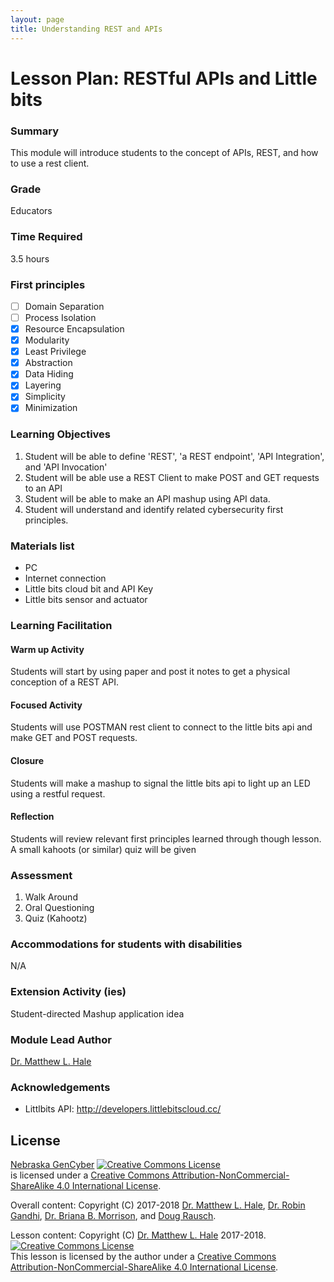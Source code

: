 ```yaml
---
layout: page
title: Understanding REST and APIs
---
```


# Lesson Plan: RESTful APIs and Little bits

### Summary
This module will introduce students to the concept of APIs, REST, and how to use a rest client.

### Grade
Educators

### Time Required
3.5 hours

### First principles
- [ ] Domain Separation
- [ ] Process Isolation
- [x] Resource Encapsulation
- [x] Modularity
- [x] Least Privilege
- [x] Abstraction
- [x] Data Hiding
- [x] Layering
- [x] Simplicity
- [x] Minimization

### Learning Objectives

1. Student will be able to define 'REST', 'a REST endpoint', 'API Integration', and 'API Invocation'
1. Student will be able use a REST Client to make POST and GET requests to an API
1. Student will be able to make an API mashup using API data.
1. Student will understand and identify related cybersecurity first principles.

### Materials list

* PC
* Internet connection
* Little bits cloud bit and API Key
* Little bits sensor and actuator

### Learning Facilitation

#### Warm up Activity
Students will start by using paper and post it notes to get a physical conception of a REST API.

#### Focused Activity
Students will use POSTMAN rest client to connect to the little bits api and make GET and POST requests.

#### Closure
Students will make a mashup to signal the little bits api to light up an LED using a restful request.

#### Reflection
Students will review relevant first principles learned through though lesson. A small kahoots (or similar) quiz will be given

### Assessment

1. Walk Around
1. Oral Questioning
1. Quiz (Kahootz)

### Accommodations for students with disabilities

N/A

### Extension Activity (ies)

Student-directed Mashup application idea

### Module Lead Author

[Dr. Matthew L. Hale](http://faculty.ist.unomaha.edu/mhale/)

### Acknowledgements

* Littlbits API: http://developers.littlebitscloud.cc/

## License
[Nebraska GenCyber](https://github.com/MLHale/nebraska-gencyber) <a rel="license" href="http://creativecommons.org/licenses/by-nc-sa/4.0/"><img alt="Creative Commons License" style="border-width:0" src="https://i.creativecommons.org/l/by-nc-sa/4.0/88x31.png" /></a><br /> is licensed under a <a rel="license" href="http://creativecommons.org/licenses/by-nc-sa/4.0/">Creative Commons Attribution-NonCommercial-ShareAlike 4.0 International License</a>.

Overall content: Copyright (C) 2017-2018  [Dr. Matthew L. Hale](http://faculty.ist.unomaha.edu/mhale/), [Dr. Robin Gandhi](http://faculty.ist.unomaha.edu/rgandhi/), [Dr. Briana B. Morrison](http://www.brianamorrison.net), and [Doug Rausch](http://www.bellevue.edu/about/leadership/faculty/rausch-douglas).

Lesson content: Copyright (C) [Dr. Matthew L. Hale](http://faculty.ist.unomaha.edu/mhale/) 2017-2018.  
<a rel="license" href="http://creativecommons.org/licenses/by-nc-sa/4.0/"><img alt="Creative Commons License" style="border-width:0" src="https://i.creativecommons.org/l/by-nc-sa/4.0/88x31.png" /></a><br /><span xmlns:dct="http://purl.org/dc/terms/" property="dct:title">This lesson</span> is licensed by the author under a <a rel="license" href="http://creativecommons.org/licenses/by-nc-sa/4.0/">Creative Commons Attribution-NonCommercial-ShareAlike 4.0 International License</a>.
